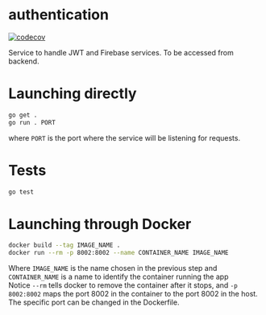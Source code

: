 # authentication

[![codecov](https://codecov.io/gh/Taller-2-FIUBA/authentication/branch/main/graph/badge.svg?token=MM8e5db9JF)](https://codecov.io/gh/Taller-2-FIUBA/authentication)

Service to handle JWT and Firebase services.
To be accessed from backend.

# Launching directly

```bash
go get .
go run . PORT
```

where `PORT` is the port where the service will be listening for requests.

# Tests

```bash
go test
```

# Launching through Docker

```bash
docker build --tag IMAGE_NAME .
docker run --rm -p 8002:8002 --name CONTAINER_NAME IMAGE_NAME
```

Where `IMAGE_NAME` is the name chosen in the previous step and
`CONTAINER_NAME` is a name to identify the container running the app  
Notice `--rm` tells docker to remove the container after it stops, and
`-p 8002:8002` maps the port 8002 in the container to the port 8002 in the host.  
The specific port can be changed in the Dockerfile.